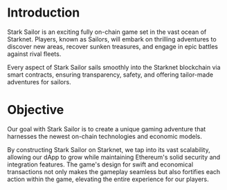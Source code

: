 # Introduction
Stark Sailor is an exciting fully on-chain game set in the vast ocean of Starknet. Players, known as Sailors, will embark on thrilling adventures to discover new areas, recover sunken treasures, and engage in epic battles against rival fleets. 

Every aspect of Stark Sailor sails smoothly into the Starknet blockchain via smart contracts, ensuring transparency, safety, and offering tailor-made adventures for sailors.

# Objective
Our goal with Stark Sailor is to create a unique gaming adventure that harnesses the newest on-chain technologies and economic models.

By constructing Stark Sailor on Starknet, we tap into its vast scalability, allowing our dApp to grow while maintaining Ethereum's solid security and integration features. The game's design for swift and economical transactions not only makes the gameplay seamless but also fortifies each action within the game, elevating the entire experience for our players.